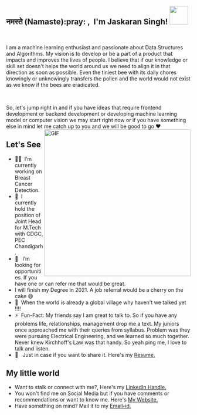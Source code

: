 <h2>नमस्ते (Namaste):pray: ,&nbsp; I'm Jaskaran Singh! <img src="https://media.giphy.com/media/12oufCB0MyZ1Go/giphy.gif" width="50"></h2>

<br />

I am a machine learning enthusiast and passionate about Data Structures and Algorithms. My vision is to develop or be a part of a product that impacts and improves the lives of people. I believe that if our knowledge or skill set doesn't helps the world around us we need to align it in that direction as soon as possible. Even the tiniest bee with its daily chores knowingly or unknowingly transfers the pollen and the world would not exist as we know if the bees are eradicated.

<br />

So, let's jump right in and if you have ideas that require frontend development or backend development or developing machine learning model or computer vision we may start right now or if you have something else in mind let me catch up to you and we will be good to go :heart:
<img align="right" alt="GIF" src="https://media.giphy.com/media/836HiJc7pgzy8iNXCn/giphy.gif" width="400">
  <h2> Let's See </h2>

  - :technologist:&nbsp; I’m currently working on Breast Cancer Detection.
  - :cowboy_hat_face:&nbsp; I currently hold the position of Joint Head for M.Tech with CDGC, PEC Chandigarh.
  - :see_no_evil:	&nbsp;  I’m looking for opportunities. If you have one or can refer me that would be great.
  - I will finish my Degree in 2021. A job referral would be a cherry on the cake :sweat_smile:
  - :speech_balloon:&nbsp; When the world is already a global village why haven't we talked yet !!!!
  - :zap:&nbsp; Fun-Fact: My friends say I am great to talk to. So if you have any problems life, relationships, management drop me a text. My juniors once approached me with their queries from syllabus. Problem was they were pursuing Electrical Engineering, and we learned so much together. Never knew Kirchhoff's Law was that handy. So yeah ping me, I love to talk and listen.
  - :palms_up_together: &nbsp; Just in case if you want to share it. Here's my [Resume.](https://drive.google.com/file/d/1LKEW9xaA4OlSB9wteHD9JO9UduqZmIHF/view?usp=sharing)


<h2> My little world </h2>

   - Want to stalk or connect with me?, Here's my [LinkedIn Handle.](https://www.linkedin.com/in/imaginativeone/)
   - You won't find me on Social Media but if you have comments or recommendations or want to know me. Here's [My Website.](http://drown.ml)
   - Have something on mind? Mail it to my [Email-id.](mailto:jaskaran.pta@gmail.com)
